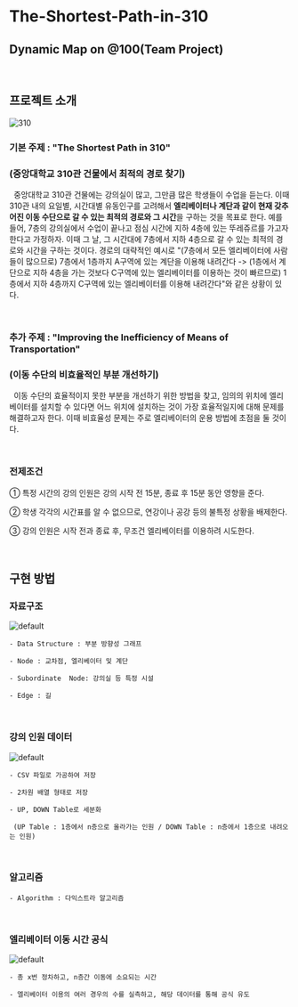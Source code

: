 The-Shortest-Path-in-310
=========================

Dynamic Map on @100(Team Project)
---------------------------------

<br/>

## 프로젝트 소개

![310](https://user-images.githubusercontent.com/41741539/51649799-3c2d4c80-1fc9-11e9-8776-226841371363.png)

### 기본 주제 : "The Shortest Path in 310" 
### (중앙대학교 310관 건물에서 최적의 경로 찾기)

&nbsp;&nbsp;중앙대학교 310관 건물에는 강의실이 많고, 그만큼 많은 학생들이 수업을 듣는다. 이때 310관 내의 요일별, 시간대별 유동인구를 고려해서 **엘리베이터나 계단과 같이 현재 갖추어진 이동 수단으로 갈 수 있는 최적의 경로와 그 시간**을 구하는 것을 목표로 한다. 예를 들어, 7층의 강의실에서 수업이 끝나고 점심 시간에 지하 4층에 있는 뚜레쥬르를 가고자 한다고 가정하자. 이때 그 날, 그 시간대에 7층에서 지하 4층으로 갈 수 있는 최적의 경로와 시간을 구하는 것이다. 경로의 대략적인 예시로 "(7층에서 모든 엘리베이터에 사람들이 많으므로) 7층에서 1층까지 A구역에 있는 계단을 이용해 내려간다 -> (1층에서 계단으로 지하 4층을 가는 것보다 C구역에 있는 엘리베이터를 이용하는 것이 빠르므로) 1층에서 지하 4층까지 C구역에 있는 엘리베이터를 이용해 내려간다"와 같은 상황이 있다.

<br/>

### 추가 주제 : "Improving the Inefficiency of Means of Transportation"
### (이동 수단의 비효율적인 부분 개선하기)

&nbsp;&nbsp;이동 수단의 효율적이지 못한 부분을 개선하기 위한 방법을 찾고, 임의의 위치에 엘리베이터를 설치할 수 있다면 어느 위치에 설치하는 것이 가장 효율적일지에 대해 문제를 해결하고자 한다. 이때 비효율성 문제는 주로 엘리베이터의 운용 방법에 초점을 둘 것이다.

<br/>

### 전제조건

① 특정 시간의 강의 인원은 강의 시작 전 15분, 종료 후 15분 동안 영향을 준다.

② 학생 각각의 시간표를 알 수 없으므로, 연강이나 공강 등의 불특정 상황을 배제한다.

③ 강의 인원은 시작 전과 종료 후, 무조건 엘리베이터를 이용하려 시도한다. 

<br/>

## 구현 방법

### 자료구조

![default](https://user-images.githubusercontent.com/41741539/51649861-6c74eb00-1fc9-11e9-83c5-f27ca7f240f4.png)

```
- Data Structure : 부분 방향성 그래프

- Node : 교차점, 엘리베이터 및 계단

- Subordinate  Node: 강의실 등 특정 시설

- Edge : 길
```

<br/>

### 강의 인원 데이터

![default](https://user-images.githubusercontent.com/41741539/51649864-6d0d8180-1fc9-11e9-8240-f074967f18b6.png)

```
- CSV 파일로 가공하여 저장

- 2차원 배열 형태로 저장

- UP, DOWN Table로 세분화

 (UP Table : 1층에서 n층으로 올라가는 인원 / DOWN Table : n층에서 1층으로 내려오는 인원)
```

<br/>

### 알고리즘

```
- Algorithm : 다익스트라 알고리즘
```

<br/>

### 엘리베이터 이동 시간 공식

![default](https://user-images.githubusercontent.com/41741539/51650531-e7d79c00-1fcb-11e9-9e81-714c2673bec3.png)

```
- 총 x번 정차하고, n층간 이동에 소요되는 시간

- 엘리베이터 이용의 여러 경우의 수를 실측하고, 해당 데이터를 통해 공식 유도
```

<br/>
